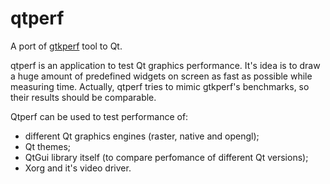 qtperf
======

A port of [gtkperf](http://gtkperf.sourceforge.net/) tool to Qt.

qtperf is an application to test Qt graphics performance. It's idea is to draw a huge amount of predefined widgets on screen as fast as possible while measuring time. Actually, qtperf tries to mimic gtkperf's benchmarks, so their results should be comparable.

Qtperf can be used to test performance of:
* different Qt graphics engines (raster, native and opengl);
* Qt themes;
* QtGui library itself (to compare perfomance of different Qt versions);
* Xorg and it's video driver.


